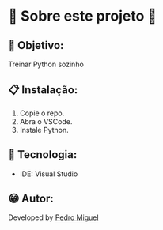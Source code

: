# 💫 Sobre este projeto 💫

## 📜 Objetivo:
Treinar Python sozinho

## 📋 Instalação:
1. Copie o repo.
2. Abra o VSCode.
3. Instale Python.

## 🧰 Tecnologia:
- IDE: Visual Studio

## 😁 Autor:

Developed by [Pedro Miguel](https://www.linkedin.com/in/pedro-miguel-73288130a/)
